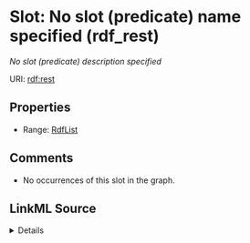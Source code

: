 

# Slot: No slot (predicate) name specified (rdf_rest)


_No slot (predicate) description specified_







URI: [rdf:rest](http://www.w3.org/1999/02/22-rdf-syntax-ns#rest)



<!-- no inheritance hierarchy -->








## Properties

* Range: [RdfList](../classes/RdfList.md)





## Comments

* No occurrences of this slot in the graph.



## LinkML Source

<details>

```yaml
name: rdf_rest
description: No slot (predicate) description specified
title: No slot (predicate) name specified
comments:
- No occurrences of this slot in the graph.
from_schema: sawgraph-kg
rank: 1000
domain: rdf_List
slot_uri: rdf:rest
alias: rdf_rest
range: rdf_List

```
</details>